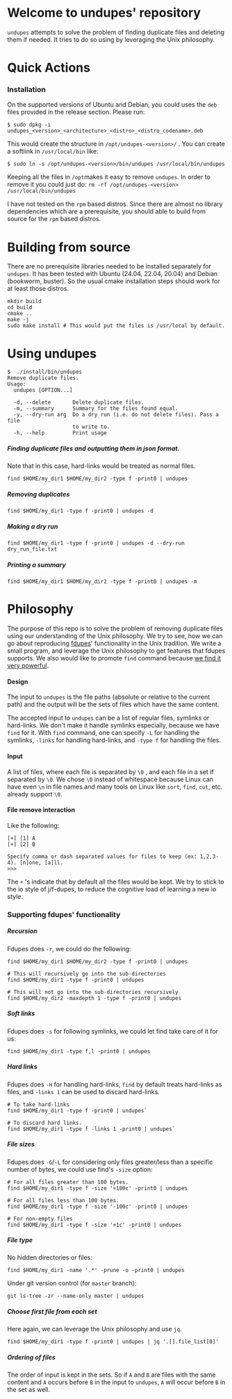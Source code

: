 # Welcome to undupes' repository

`undupes` attempts to solve the problem of finding duplicate files and deleting them if needed.  It tries to do so using by leveraging the Unix philosophy.

# Quick Actions

### Installation

On the supported versions of Ubuntu and Debian, you could uses the `deb` files provided in the release section.  Please run:

```
$ sudo dpkg -i undupes_<version>_<architecture>_<distro>_<distro_codename>.deb
```

This would create the structure in `/opt/undupes-<version>/` . You can create a softlink in `/usr/local/bin` like:

```
$ sudo ln -s /opt/undupes-<version>/bin/undupes /usr/local/bin/undupes
```

Keeping all the files in `/opt`makes it easy to remove `undupes`.  In order to remove it you could just do: `rm -rf /opt/undupes-<version> /usr/local/bin/undupes` 

I have not tested on the `rpm` based distros. Since there are almost no library dependencies which are a prerequisite, you should able to build from source for the `rpm` based distros.

# Building from source

There are no prerequisite libraries needed to be installed separately for `undupes`. It has been tested with Ubuntu (24.04, 22.04, 20.04) and Debian (bookworm, buster). So the usual cmake installation steps should work for at least those distros.

```
mkdir build
cd build
cmake ..
make -j
sudo make install # This would put the files is /usr/local by default.
```

# Using undupes

```
$  ./install/bin/undupes
Remove duplicate files.
Usage:
  undupes [OPTION...]

  -d, --delete       Delete duplicate files.
  -m, --summary      Summary for the files found equal.
  -y, --dry-run arg  Do a dry run (i.e. do not delete files). Pass a file
                     to write to.
  -h, --help         Print usage
```

##### Finding duplicate files and outputting them in json format.

Note that in this case, hard-links would be treated as normal files.

```
find $HOME/my_dir1 $HOME/my_dir2 -type f -print0 | undupes
```

##### Removing duplicates

```
find $HOME/my_dir1 -type f -print0 | undupes -d
```

##### Making a dry run

```
find $HOME/my_dir1 -type f -print0 | undupes -d --dry-run dry_run_file.txt
```

##### Printing a summary

```
find $HOME/my_dir1 $HOME/my_dir2 -type f -print0 | undupes -m
```

# Philosophy

The purpose of this repo is to solve the problem of removing duplicate files using our understanding of the Unix philosophy.  We try to see, how we can go about reproducing [fdupes](https://github.com/adrianlopezroche/fdupes)' functionality in the Unix tradition.  We write a small program, and leverage the Unix philosophy to get features that fdupes supports.   We also would like to promote `find` command because [we find it very powerful](https://www.man7.org/linux/man-pages/man1/find.1.html).

#### Design

The input to `undupes` is the file paths (absolute or relative to the current path) and the output will be the sets of files which have the same content. 

The accepted input to `undupes` can be a list of regular files, symlinks or hard-links. We don't make it handle symlinks especially,  because we have `find` for it.  With `find` command, one can specify `-L` for handling the symlinks, `-links` for handling hard-links, and `-type f` for handling the files. 

#### Input

A list of  files, where each file is separated by `\0` , and each file in a set if separated by `\0`.  We chose `\0` instead of whitespace because Linux can have even `\n` in file names and many tools on Linux like `sort`, `find`, `cut`, etc. already support `\0`.

#### File remove interaction

Like the following:

```
[+] [1] A
[+] [2] B

Specify comma or dash separated values for files to keep (ex: 1,2,3-4). [n]one, [a]ll.
>>>
```

The `+` 's indicate that by default all the files would be kept.  We try to stick to the io style of j/f-dupes, to reduce the cognitive load of learning a new io style.

### Supporting fdupes' functionality

##### Recursion

Fdupes does `-r`, we could do the following:

`find $HOME/my_dir1 $HOME/my_dir2 -type f -print0 | undupes`

```
# This will recursively go into the sub-directories
find $HOME/my_dir1 -type f -print0 | undupes

# This will not go into the sub-directories recursively
find $HOME/my_dir2 -maxdepth 1 -type f -print0 | undupes
```

##### Soft links

Fdupes does `-s` for following symlinks, we could let find take care of it for us:

`find $HOME/my_dir1 -type f,l -print0 | undupes`

##### Hard links

Fdupes does `-H` for handling hard-links, `find` by default treats hard-links as files, and `-links 1` can be used to discard hard-links.

```
# To take hard-links
find $HOME/my_dir1 -type f -print0 | undupes`

# To discard hard links.
find $HOME/my_dir1 -type f -links 1 -print0 | undupes`
```

##### File sizes

Fdupes does `-G`/`-L` for considering only files greater/less than a specific number of bytes, we could use find's `-size` option:

```
# For all files greater than 100 bytes.
find $HOME/my_dir1 -type f -size '+100c' -print0 | undupes

# For all files less than 100 bytes.
find $HOME/my_dir1 -type f -size '-100c' -print0 | undupes

# For non-empty files
find $HOME/my_dir1 -type f -size '+1c' -print0 | undupes
```

##### File type

No hidden directories or files:

```
find $HOME/my_dir1 -name '.*' -prune -o -print0 | undupes
```

Under git version control (for `master` branch):

```
git ls-tree -zr --name-only master | undupes
```

##### Choose first file from each set

Here again, we can leverage the Unix philosophy and use `jq`.

```
find $HOME/my_dir1 -type f -print0 | undupes | jq '.[].file_list[0]'
```

##### Ordering of files

The order of input is kept in the sets.  So if `A` and `B` are files with the same content and `A` occurs before `B` in the input to `undupes`, `A` will occur before `B` in the set as well.  

